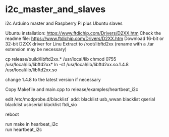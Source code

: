 # i2c_master_and_slaves
i2c Arduino master and Raspberry Pi plus Ubuntu slaves

Ubuntu installation:
https://www.ftdichip.com/Drivers/D2XX.htm
Check the readme file: https://www.ftdichip.com/Drivers/D2XX.htm
Download 16-bit or 32-bit D2XX driver for Linu
Extract to /root/libftd2xx (rename with a .tar extension may be necessary)

cp release/build/libftd2xx.* /usr/local/lib
chmod 0755 /usr/local/lib/libftd2xx*
ln -sf /usr/local/lib/libftd2xx.so.1.4.8 /usr/local/lib/libftd2xx.so

change 1.4.8 to the latest version if necessary

Copy Makefile and main.cpp to release/examples/heartbeat_i2c

edit /etc/modprobe.d/blacklist`
add:
blacklist usb_wwan
blacklist qserial
blacklist usbserial
blacklist ftdi_sio

reboot

run make in hearbeat_i2c  
run heartbeat_i2c
